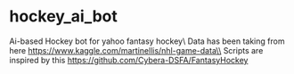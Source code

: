 # hockey_ai_bot
Ai-based Hockey bot for yahoo fantasy hockey\\
Data has been taking from here https://www.kaggle.com/martinellis/nhl-game-data\\
Scripts are inspired by this https://github.com/Cybera-DSFA/FantasyHockey
